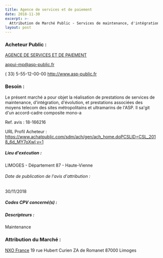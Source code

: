 ```yaml
---
title: Agence de services et de paiement
date: 2018-11-30
excerpt: >-
  Attribution de Marché Public - Services de maintenance, d'intégration, d'évolution, et prestations associées des moyens telecom des sites métropolitains et ultramarins de l'ASP.
layout: post
---
```


### Acheteur Public : 
<a href="/acheteur-32/siren-130006372"> AGENCE DE SERVICES ET DE PAIEMENT</a><br/>



appui-mp@asp-public.fr

( 33) 5-55-12-00-00
http://www.asp-public.fr
### Besoin :

Le présent marché a pour objet la réalisation de prestations de services de maintenance, d'intégration, d'évolution, et prestations associées des moyens telecom des sites métropolitains et ultramarins de l'ASP. Il sa'git d'un accord-cadre composite mono-a

Ref. avis : 18-166216

URL Profil Acheteur : https://www.achatpublic.com/sdm/ach/gen/ach_home.doPCSLID=CSL_2018_6d_MY7oXwl,v=1

##### Lieu d'exécution :

LIMOGES - Département 87 - Haute-Vienne

###### Date de publication de l'avis d'attribution : 
30/11/2018

##### Codes CPV concerné(s) :

##### Descripteurs :
Maintenance <br/>

### Attribution du Marché :
<a href="/entreprise-270/siren-811934363"> NXO France</a>    19 rue Hubert Curien ZA de Romanet 87000 Limoges <br/>
